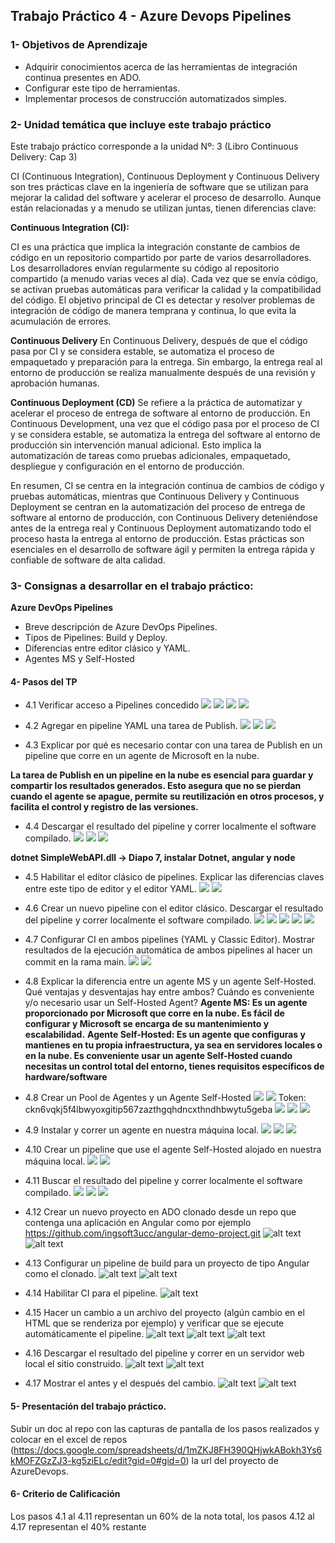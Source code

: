 ## Trabajo Práctico 4 - Azure Devops Pipelines

### 1- Objetivos de Aprendizaje
 - Adquirir conocimientos acerca de las herramientas de integración continua presentes en ADO.
 - Configurar este tipo de herramientas.
 - Implementar procesos de construcción automatizados simples.
 
### 2- Unidad temática que incluye este trabajo práctico
Este trabajo práctico corresponde a la unidad Nº: 3 (Libro Continuous Delivery: Cap 3)


CI (Continuous Integration), Continuous Deployment y Continuous Delivery son tres prácticas clave en la ingeniería de software que se utilizan para mejorar la calidad del software y acelerar el proceso de desarrollo. Aunque están relacionadas y a menudo se utilizan juntas, tienen diferencias clave:

**Continuous Integration (CI):**

CI es una práctica que implica la integración constante de cambios de código en un repositorio compartido por parte de varios desarrolladores.
Los desarrolladores envían regularmente su código al repositorio compartido (a menudo varias veces al día).
Cada vez que se envía código, se activan pruebas automáticas para verificar la calidad y la compatibilidad del código.
El objetivo principal de CI es detectar y resolver problemas de integración de código de manera temprana y continua, lo que evita la acumulación de errores.

**Continuous Delivery** 
En Continuous Delivery, después de que el código pasa por CI y se considera estable, se automatiza el proceso de empaquetado y preparación para la entrega.
Sin embargo, la entrega real al entorno de producción se realiza manualmente después de una revisión y aprobación humanas.

**Continuous Deployment (CD)**
Se refiere a la práctica de automatizar y acelerar el proceso de entrega de software al entorno de producción.
En Continuous Development, una vez que el código pasa por el proceso de CI y se considera estable, se automatiza la entrega del software al entorno de producción sin intervención manual adicional.
Esto implica la automatización de tareas como pruebas adicionales, empaquetado, despliegue y configuración en el entorno de producción.

En resumen, CI se centra en la integración continua de cambios de código y pruebas automáticas, mientras que Continuous Delivery y Continuous Deployment se centran en la automatización del proceso de entrega de software al entorno de producción, con Continuous Delivery deteniéndose antes de la entrega real y Continuous Deployment automatizando todo el proceso hasta la entrega al entorno de producción. 
Estas prácticas son esenciales en el desarrollo de software ágil y permiten la entrega rápida y confiable de software de alta calidad.

### 3- Consignas a desarrollar en el trabajo práctico:

 **Azure DevOps Pipelines**
  - Breve descripción de Azure DevOps Pipelines.
  - Tipos de Pipelines: Build y Deploy.
  - Diferencias entre editor clásico y YAML.
  - Agentes MS y Self-Hosted


#### 4- Pasos del TP
 - 4.1 Verificar acceso a Pipelines concedido
 ![](Extras/image.png)
 ![](Extras/image-1.png)
 ![](Extras/image-2.png)
 ![](Extras/image-3.png)

 - 4.2 Agregar en pipeline YAML una tarea de Publish. 
 ![](Extras/image-4.png)
 ![](Extras/image-5.png)
 ![](Extras/image-6.png)

 - 4.3 Explicar por qué es necesario contar con una tarea de Publish en un pipeline que corre en un agente de Microsoft en la nube.

**La tarea de Publish en un pipeline en la nube es esencial para guardar y compartir los resultados generados. Esto asegura que no se pierdan cuando el agente se apague, permite su reutilización en otros procesos, y facilita el control y registro de las versiones.**

 - 4.4 Descargar el resultado del pipeline y correr localmente el software compilado.
  ![](Extras/image-7.png)
  ![](Extras/image28.png)
  ![](Extras/image29.png)

 **dotnet SimpleWebAPI.dll   -> Diapo 7, instalar Dotnet, angular y node**
 - 4.5 Habilitar el editor clásico de pipelines. Explicar las diferencias claves entre este tipo de editor y el editor YAML.
 ![](Extras/image-8.png)
 ![](Extras/image-9.png)

 - 4.6 Crear un nuevo pipeline con el editor clásico. Descargar el resultado del pipeline y correr localmente el software compilado.
 ![](Extras/image-10.png)
 ![](Extras/image-11.png)
 ![](Extras/image-12.png)
 ![](Extras/image-30.png)
 ![](Extras/image-31.png)

 - 4.7 Configurar CI en ambos pipelines (YAML y Classic Editor). Mostrar resultados de la ejecución automática de ambos pipelines al hacer un commit en la rama main.
![](Extras/image-13.png)
![](Extras/image-14.png)
 
 - 4.8 Explicar la diferencia entre un agente MS y un agente Self-Hosted. Qué ventajas y desventajas hay entre ambos? Cuándo es conveniente y/o necesario usar un Self-Hosted Agent?
 **Agente MS: Es un agente proporcionado por Microsoft que corre en la nube. Es fácil de configurar y Microsoft se encarga de su mantenimiento y escalabilidad.**
 **Agente Self-Hosted: Es un agente que configuras y mantienes en tu propia infraestructura, ya sea en servidores locales o en la nube. Es conveniente usar un agente Self-Hosted cuando necesitas un control total del entorno, tienes requisitos específicos de hardware/software**

 - 4.8 Crear un Pool de Agentes y un Agente Self-Hosted
 ![](Extras/image-15.png)
 ![](Extras/image-16.png)
 Token: ckn6vqkj5f4lbwyoxgitip567zazthgqhdncxthndhbwytu5geba
 ![](Extras/image-17.png)
 ![](Extras/image-18.png)
 ![](Extras/image-19.png)

 - 4.9 Instalar y correr un agente en nuestra máquina local.
 ![](Extras/image-20.png)
 ![](Extras/image-21.png)
 ![](Extras/image-22.png)

 - 4.10 Crear un pipeline que use el agente Self-Hosted alojado en nuestra máquina local.
 ![](Extras/image-23.png)
 ![](Extras/image-24.png)

 - 4.11 Buscar el resultado del pipeline y correr localmente el software compilado.
  ![](Extras/image-25.png)
  ![](Extras/image-26.png)
  ![](Extras/image-27.png)

 - 4.12 Crear un nuevo proyecto en ADO clonado desde un repo que contenga una aplicación en Angular como por ejemplo https://github.com/ingsoft3ucc/angular-demo-project.git
![alt text](image.png)
![alt text](image-1.png)

 - 4.13 Configurar un pipeline de build para un proyecto de tipo Angular como el clonado.
 ![alt text](image-2.png)
 ![alt text](image-3.png)

 - 4.14 Habilitar CI para el pipeline.
 ![alt text](image-4.png)

 - 4.15 Hacer un cambio a un archivo del proyecto (algún cambio en el HTML que se renderiza por ejemplo) y verificar que se ejecute automáticamente el pipeline.
![alt text](image-5.png)
![alt text](image-6.png)
![alt text](image-7.png)

 - 4.16 Descargar el resultado del pipeline y correr en un servidor web local el sitio construido.
![alt text](image-9.png)
![alt text](image-10.png)

 - 4.17 Mostrar el antes y el después del cambio.
 ![alt text](image-8.png)
 ![alt text](image-11.png)

#### 5- Presentación del trabajo práctico.
Subir un doc al repo con las capturas de pantalla de los pasos realizados y colocar en el excel de repos (https://docs.google.com/spreadsheets/d/1mZKJ8FH390QHjwkABokh3Ys6kMOFZGzZJ3-kg5ziELc/edit?gid=0#gid=0) la url del proyecto de AzureDevops.

#### 6- Criterio de Calificación
Los pasos 4.1 al 4.11 representan un 60% de la nota total, los pasos 4.12 al 4.17 representan el 40% restante
